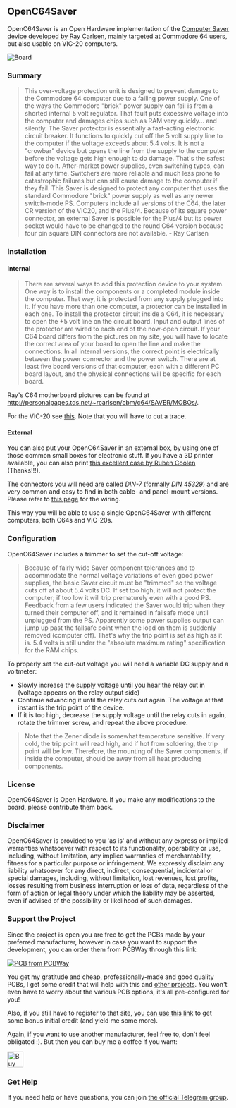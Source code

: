 ## OpenC64Saver

OpenC64Saver is an Open Hardware implementation of the [Computer Saver device developed by Ray Carlsen](http://personalpages.tds.net/~rcarlsen/cbm/c64/SAVER/saver.txt), mainly targeted at Commodore 64 users, but also usable on VIC-20 computers.

![Board](https://raw.githubusercontent.com/SukkoPera/OpenC64Saver/master/doc/render-top.png)

### Summary
> This over-voltage protection unit is designed to prevent damage to
the Commodore 64 computer due to a failing power supply. One of the ways
the Commodore "brick" power supply can fail is from a shorted internal
5 volt regulator. That fault puts excessive voltage into the computer
and damages chips such as RAM very quickly... and silently. The Saver
protector is essentially a fast-acting electronic circuit breaker. It
functions to quickly cut off the 5 volt supply line to the computer if
the voltage exceeds about 5.4 volts. It is not a "crowbar" device but
opens the line from the supply to the computer before the voltage gets
high enough to do damage. That's the safest way to do it. After-market
power supplies, even switching types, can fail at any time. Switchers
are more reliable and much less prone to catastrophic failures but can
still cause damage to the computer if they fail. This Saver is designed
to protect any computer that uses the standard Commodore "brick" power
supply as well as any newer switch-mode PS. Computers include all
versions of the C64, the later CR version of the VIC20, and the Plus/4.
Because of its square power connector, an external Saver is possible
for the Plus/4 but its power socket would have to be changed to the
round C64 version because four pin square DIN connectors are not
available. - Ray Carlsen

### Installation

#### Internal
> There are several ways to add this protection device to your system.
One way is to install the components or a completed module inside the
computer. That way, it is protected from any supply plugged into it. If
you have more than one computer, a protector can be installed in each
one. To install the protector circuit inside a C64, it is necessary to
open the +5 volt line on the circuit board. Input and output lines of
the protector are wired to each end of the now-open circuit. If your
C64 board differs from the pictures on my site, you will have to locate
the correct area of your board to open the line and make the connections.
In all internal versions, the correct point is electrically between the
power connector and the power switch. There are at least five board
versions of that computer, each with a different PC board layout, and
the physical connections will be specific for each board.

Ray's C64 motherboard pictures can be found at http://personalpages.tds.net/~rcarlsen/cbm/c64/SAVER/MOBOs/.

For the VIC-20 see [this](http://personalpages.tds.net/~rcarlsen/cbm/vic20/VIC20CR/saver%20mod.jpg). Note that you will have to cut a trace.

#### External
You can also put your OpenC64Saver in an external box, by using one of those common small boxes for electronic stuff. If you have a 3D printer available, you can also print [this excellent case by Ruben Coolen](https://www.thingiverse.com/thing:3795541) (Thanks!!!).

The connectors you will need are called *DIN-7* (formally *DIN 45329*) and are very common and easy to find in both cable- and panel-mount versions. Please refer to [this page](https://www.c64-wiki.com/wiki/Power_Supply_Connector) for the wiring.

This way you will be able to use a single OpenC64Saver with different computers, both C64s and VIC-20s.

### Configuration
OpenC64Saver includes a trimmer to set the cut-off voltage:

> Because of fairly wide Saver component tolerances and to
accommodate the normal voltage variations of even good power supplies,
the basic Saver circuit must be "trimmed" so the voltage cuts off at
about 5.4 volts DC. If set too high, it will not protect the computer;
if too low it will trip prematurely even with a good PS. Feedback from
a few users indicated the Saver would trip when they turned their
computer off, and it remained in failsafe mode until unplugged from the
PS. Apparently some power supplies output can jump up past the failsafe
point when the load on them is suddenly removed (computer off). That's
why the trip point is set as high as it is. 5.4 volts is still under
the "absolute maximum rating" specification for the RAM chips.

To properly set the cut-out voltage you will need a variable DC supply and a voltmeter:
- Slowly increase the supply voltage until you hear the relay cut in (voltage appears on the relay output side)
- Continue advancing it until the relay cuts out again. The voltage at that instant is the trip point of the device.
- If it is too high, decrease the supply voltage until the relay cuts in again, rotate the trimmer screw, and repeat the above procedure.

> Note that the Zener diode is somewhat temperature sensitive. If very cold, the
trip point will read high, and if hot from soldering, the trip point will be low. Therefore, the mounting of the Saver components, if inside the computer, should be away from all heat producing components.

### License
OpenC64Saver is Open Hardware. If you make any modifications to the board, please contribute them back.

### Disclaimer
OpenC64Saver is provided to you 'as is' and without any express or implied warranties whatsoever with respect to its functionality, operability or use, including, without limitation, any implied warranties of merchantability, fitness for a particular purpose or infringement. We expressly disclaim any liability whatsoever for any direct, indirect, consequential, incidental or special damages, including, without limitation, lost revenues, lost profits, losses resulting from business interruption or loss of data, regardless of the form of action or legal theory under which the liability may be asserted, even if advised of the possibility or likelihood of such damages.

### Support the Project
Since the project is open you are free to get the PCBs made by your preferred manufacturer, however in case you want to support the development, you can order them from PCBWay through this link:

[![PCB from PCBWay](https://www.pcbway.com/project/img/images/frompcbway.png)](https://www.pcbway.com/project/shareproject/OpenC64Saver_V4.html)

You get my gratitude and cheap, professionally-made and good quality PCBs, I get some credit that will help with this and [other projects](https://www.pcbway.com/project/member/shareproject/?bmbid=41100). You won't even have to worry about the various PCB options, it's all pre-configured for you!

Also, if you still have to register to that site, [you can use this link](https://www.pcbway.com/setinvite.aspx?inviteid=41100) to get some bonus initial credit (and yield me some more).

Again, if you want to use another manufacturer, feel free to, don't feel obligated :). But then you can buy me a coffee if you want:

<a href='https://ko-fi.com/L3L0U18L' target='_blank'><img height='36' style='border:0px;height:36px;' src='https://az743702.vo.msecnd.net/cdn/kofi2.png?v=2' border='0' alt='Buy Me a Coffee at ko-fi.com' /></a>

### Get Help
If you need help or have questions, you can join [the official Telegram group](https://t.me/joinchat/HUHdWBC9J9JnYIrvTYfZmg).
